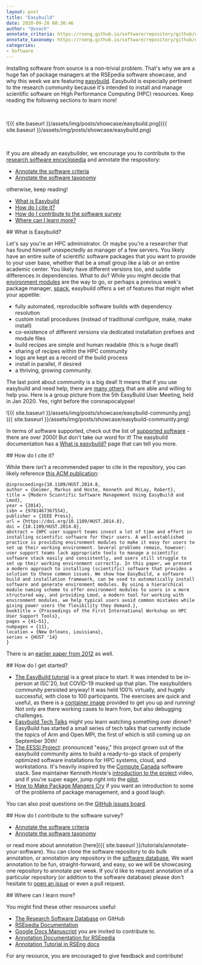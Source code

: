 ```yaml
---
layout: post
title: "Easybuild"
date: 2020-09-20 08:30:46
author: "@vsoch"
annotate_criteria: https://rseng.github.io/software/repository/github/easybuilders/easybuild/annotate-criteria/
annotate_taxonomy: https://rseng.github.io/software/repository/github/easybuilders/easybuild/annotate-taxonomy/
categories:
- Software
---
```


Installing software from source is a non-trivial problem. That's why we are a huge fan of package managers
at the RSEpedia software showcase, and why this week we are featuring <a href="https://github.com/easybuilders/easybuild" target="_blank">easybuild</a>. Easybuild is especially pertinent to the research community because it's intended
to install and manage scientific software on High Performance Computing (HPC) resources. Keep reading the following
sections to learn more!

<br>

![{{ site.baseurl }}/assets/img/posts/showcase/easybuild.png]({{ site.baseurl }}/assets/img/posts/showcase/easybuild.png)

<br>

If you are already an easybuilder, we encourage you to contribute to the [research software encyclopedia](https://rseng.github.io/rse/tutorials/annotation/) and annotate the respository:

<ul>
<li><a href="{{ page.annotate_criteria }}" target="_blank">Annotate the software criteria</a></li>
<li><a href="{{ page.annotate_taxonomy }}" target="_blank">Annotate the software taxonomy</a></li>
</ul>

otherwise, keep reading!

<!--more--> 

 - [What is Easybuild](#what-is)
 - [How do I cite it?](#cite)
 - [How do I contribute to the software survey](#contribute)
 - [Where can I learn more?](#learn-more)


<a id="what-is">
## What is Easybuild?

Let's say you're an HPC administrator. Or maybe you're a researcher that has found himself unexpectedly as
manager of a few servers. You likely have an entire suite of scientific software packages that you
want to provide to your user base, whether that be a small group like a lab or an entire academic center. 
You likely have different versions too, and subtle differences in dependencies. What to do? While you might decide that <a href="https://lmod.readthedocs.io/en/latest/" target="_blank">environment modules</a> 
are the way to go, or perhaps a previous week's package manager, <a href="https://rseng.github.io/rseng/software/spack" target="_blank">spack</a>,
easybuild offers a set of features that might whet your appetite:

 - fully automated, reproducible software builds with dependency resolution
 - custom install procedures (instead of traditional configure, make, make install)
 - co-existence of different versions via dedicated installation prefixes and module files
 - build recipes are simple and human readable (this is a huge deal!)
 - sharing of recipes within the HPC community
 - logs are kept as a record of the build process
 - install in parallel, if desired
 - a thriving, growing community.

The last point about community is a big deal! It means that if you use easybuild and need help, there are <a href="https://easybuild.readthedocs.io/en/latest/Maintainers.html" target="_blank">many
others</a> that are able and willing to help you. Here is a group picture from the 5th EasyBuild User Meeting, 
held in Jan 2020. Yes, right before the coronapocalypse!

![{{ site.baseurl }}/assets/img/posts/showcase/easybuild-community.png]({{ site.baseurl }}/assets/img/posts/showcase/easybuild-community.png)

In terms of software supported, check out the list of <a href="https://easybuild.readthedocs.io/en/latest/version-specific/Supported_software.html" target="_blank">supported software</a> - there are over 2000! 
But don't take our word for it! The easybuild documentation has a <a href="https://easybuild.readthedocs.io/en/latest/Introduction.html" target="_blank">What is easybuild?</a> page that can tell you more.

<a id="cite">
## How do I cite it?

While there isn't a recommended paper to cite in the repository, you can likely reference <a href="https://dl.acm.org/doi/10.1109/HUST.2014.8" target="_blank">this ACM publication</a>:

```
@inproceedings{10.1109/HUST.2014.8,
author = {Geimer, Markus and Hoste, Kenneth and McLay, Robert},
title = {Modern Scientific Software Management Using EasyBuild and Lmod},
year = {2014},
isbn = {9781467367554},
publisher = {IEEE Press},
url = {https://doi.org/10.1109/HUST.2014.8},
doi = {10.1109/HUST.2014.8},
abstract = {HPC user support teams invest a lot of time and effort in installing scientific software for their users. A well-established practice is providing environment modules to make it easy for users to set up their working environment. Several problems remain, however: user support teams lack appropriate tools to manage a scientific software stack easily and consistently, and users still struggle to set up their working environment correctly. In this paper, we present a modern approach to installing (scientific) software that provides a solution to these common issues. We show how EasyBuild, a software build and installation framework, can be used to automatically install software and generate environment modules. By using a hierarchical module naming scheme to offer environment modules to users in a more structured way, and providing Lmod, a modern tool for working with environment modules, we help typical users avoid common mistakes while giving power users the flexibility they demand.},
booktitle = {Proceedings of the First International Workshop on HPC User Support Tools},
pages = {41–51},
numpages = {11},
location = {New Orleans, Louisiana},
series = {HUST '14}
}
```

There is an <a href="https://ieeexplore.ieee.org/document/6495863/" target="_blank">earlier paper from 2012</a> as well.

<a id="getting-started">
## How do I get started?

 - [The EasyBuild tutorial](https://easybuilders.github.io/easybuild-tutorial/) is a great place to start. It was intended to be in-person at ISC'20, but COVID-19 mucked up that plan. The easybuilders community persisted anyway! It was held 100% virtually, and hugely successful, with close to 100 participants. The exercises are quick and useful, as there is a <a href="https://easybuilders.github.io/easybuild-tutorial/practical_information/#prepared-container-image" target="_blank">container image</a> provided to get you up and running! Not only are there working cases to learn from, but also debugging challenges.
 - [Easybuild Tech Talks](https://github.com/easybuilders/easybuild/wiki/EasyBuild-Tech-Talks) might you learn watching something over dinner? EasyBuild has started a small series of tech talks that currently include the topics of Arm and Open MPI, the first of which is still coming up on September 30th!
 - [The EESSI Project](https://eessi.github.io/docs): pronounced "easy," this project grown out of the easybuild community aims to build a ready-to-go stack of properly optimized software installations for HPC systems, cloud, and workstations. It's heavily inspired by the <a href="https://www.computecanada.ca/" target="_blank">Compute Canada</a> software stack. See maintainer Kenneth Hoste's <a href="https://www.youtube.com/watch?v=E0LFvrZIsi8" target="_blank">introduction to the project</a> video, and if you're super eager, jump right into the <a href="https://eessi.github.io/docs/pilot/">pilot</a>.
 - [How to Make Package Mangers Cry](https://www.youtube.com/watch?v=NSemlYagjIU) if you want an introduction to some of the problems of package management, and a good laugh.
 
You can also post questions on the [GitHub issues board](https://github.com/easybuilders/easybuild/issues).

<a id="contribute">
## How do I contribute to the software survey?

<ul>
  <li><a href="{{ page.annotate_criteria }}" target="_blank">Annotate the software criteria</a></li>
  <li><a href="{{ page.annotate_taxonomy }}" target="_blank">Annotate the software taxonomy</a></li>
</ul>

or read more about annotation [here]({{ site.baseurl }}/tutorials/annotate-your-software). You can clone the software repository to do
bulk annotation, or annotation any repository in the <a href="https://rseng.github.io/software/" target="_blank">software database</a>,
We want annotation to be fun, straight-forward, and easy, so we will be showcasing one repository to annotate per week.
If you'd like to request annotation of a particular repository (or addition to the software database)
please don't hesitate to [open an issue](https://github.com/rseng/software/issues) or even a pull request.

<a id="learn-more">
## Where can I learn more?

You might find these other resources useful:

 - [The Research Software Database](https://github.com/rseng/software) on GitHub
 - [RSEpedia Documentation](https://rseng.github.io/rse)
 - [Google Docs Manuscript](https://docs.google.com/document/d/1wDb0udH9OrFWrMBsAVb8RrUMCKKRHoyEep7yveJ1d0k/edit) you are invited to contribute to.
 - [Annotation Documentation for RSEpedia](https://rseng.github.io/rse/tutorials/annotation/)
 - [Annotation Tutorial in RSEng docs](https://rseng.github.io/rse/tutorials/annotation/)

For any resource, you are encouraged to give feedback and contribute!
